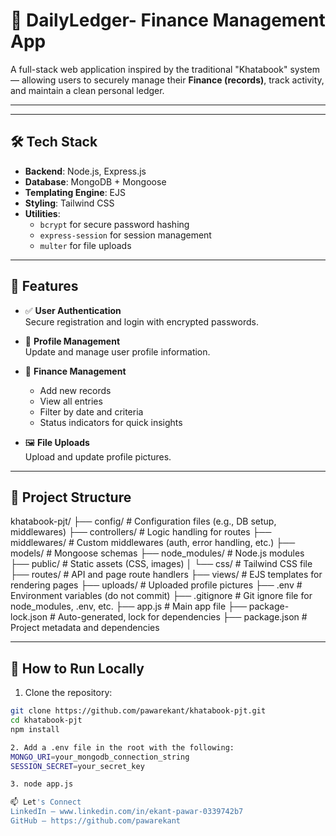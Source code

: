 ﻿
# 📘 DailyLedger- Finance Management App

A full-stack web application inspired by the traditional "Khatabook" system — allowing users to securely manage their **Finance (records)**, track activity, and maintain a clean personal ledger.

---

---

## 🛠️ Tech Stack

- **Backend**: Node.js, Express.js  
- **Database**: MongoDB + Mongoose  
- **Templating Engine**: EJS  
- **Styling**: Tailwind CSS  
- **Utilities**:
  - `bcrypt` for secure password hashing  
  - `express-session` for session management  
  - `multer` for file uploads  

---

## 🔐 Features

- ✅ **User Authentication**  
  Secure registration and login with encrypted passwords.

- 👤 **Profile Management**  
  Update and manage user profile information.

- 📒 **Finance Management**  
  - Add new records  
  - View all entries  
  - Filter by date and criteria  
  - Status indicators for quick insights

- 🖼️ **File Uploads**  
  Upload and update profile pictures.

---

## 📂 Project Structure

khatabook-pjt/ ├── config/ # Configuration files (e.g., DB setup, middlewares) ├── controllers/ # Logic handling for routes ├── middlewares/ # Custom middlewares (auth, error handling, etc.) ├── models/ # Mongoose schemas ├── node_modules/ # Node.js modules ├── public/ # Static assets (CSS, images) │ └── css/ # Tailwind CSS file ├── routes/ # API and page route handlers ├── views/ # EJS templates for rendering pages ├── uploads/ # Uploaded profile pictures ├── .env # Environment variables (do not commit) ├── .gitignore # Git ignore file for node_modules, .env, etc. ├── app.js # Main app file ├── package-lock.json # Auto-generated, lock for dependencies ├── package.json # Project metadata and dependencies


---

## 🚀 How to Run Locally

1. Clone the repository:
```bash
git clone https://github.com/pawarekant/khatabook-pjt.git
cd khatabook-pjt
npm install

2. Add a .env file in the root with the following:
MONGO_URI=your_mongodb_connection_string
SESSION_SECRET=your_secret_key

3. node app.js

📫 Let's Connect
LinkedIn – www.linkedin.com/in/ekant-pawar-0339742b7
GitHub – https://github.com/pawarekant



